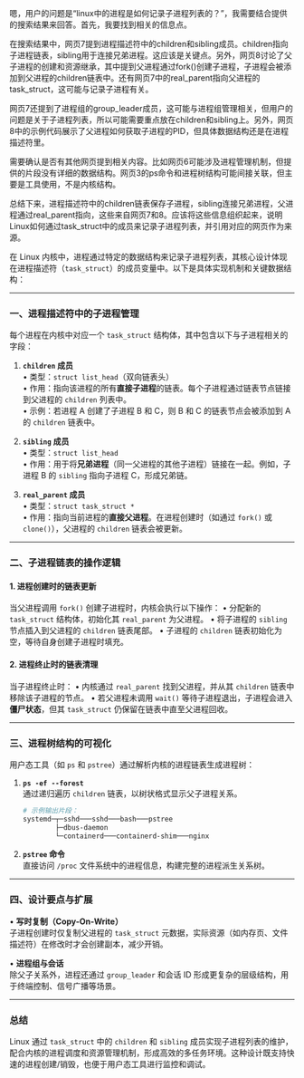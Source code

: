 嗯，用户的问题是“linux中的进程是如何记录子进程列表的？”，我需要结合提供的搜索结果来回答。首先，我要找到相关的信息点。

在搜索结果中，网页7提到进程描述符中的children和sibling成员。children指向子进程链表，sibling用于连接兄弟进程。这应该是关键点。另外，网页8讨论了父子进程的创建和资源继承，其中提到父进程通过fork()创建子进程，子进程会被添加到父进程的children链表中。还有网页7中的real_parent指向父进程的task_struct，这可能与记录子进程有关。

网页7还提到了进程组的group_leader成员，这可能与进程组管理相关，但用户的问题是关于子进程列表，所以可能需要重点放在children和sibling上。另外，网页8中的示例代码展示了父进程如何获取子进程的PID，但具体数据结构还是在进程描述符里。

需要确认是否有其他网页提到相关内容。比如网页6可能涉及进程管理机制，但提供的片段没有详细的数据结构。网页3的ps命令和进程树结构可能间接关联，但主要是工具使用，不是内核结构。

总结下来，进程描述符中的children链表保存子进程，sibling连接兄弟进程，父进程通过real_parent指向，这些来自网页7和8。应该将这些信息组织起来，说明Linux如何通过task_struct中的成员来记录子进程列表，并引用对应的网页作为来源。




在 Linux 内核中，进程通过特定的数据结构来记录子进程列表，其核心设计体现在进程描述符（`task_struct`）的成员变量中。以下是具体实现机制和关键数据结构：

---

### **一、进程描述符中的子进程管理**
每个进程在内核中对应一个 `task_struct` 结构体，其中包含以下与子进程相关的字段：
1. **`children` 成员**  
   • 类型：`struct list_head`（双向链表头）  
   • 作用：指向该进程的所有**直接子进程**的链表。每个子进程通过链表节点链接到父进程的 `children` 列表中。  
   • 示例：若进程 A 创建了子进程 B 和 C，则 B 和 C 的链表节点会被添加到 A 的 `children` 链表中。

2. **`sibling` 成员**  
   • 类型：`struct list_head`  
   • 作用：用于将**兄弟进程**（同一父进程的其他子进程）链接在一起。例如，子进程 B 的 `sibling` 指向子进程 C，形成兄弟链。

3. **`real_parent` 成员**  
   • 类型：`struct task_struct *`  
   • 作用：指向当前进程的**直接父进程**。在进程创建时（如通过 `fork()` 或 `clone()`），父进程的 `children` 链表会被更新。

---

### **二、子进程链表的操作逻辑**
#### **1. 进程创建时的链表更新**
当父进程调用 `fork()` 创建子进程时，内核会执行以下操作：
• 分配新的 `task_struct` 结构体，初始化其 `real_parent` 为父进程。
• 将子进程的 `sibling` 节点插入到父进程的 `children` 链表尾部。
• 子进程的 `children` 链表初始化为空，等待自身创建子进程时填充。

#### **2. 进程终止时的链表清理**
当子进程终止时：
• 内核通过 `real_parent` 找到父进程，并从其 `children` 链表中移除该子进程的节点。
• 若父进程未调用 `wait()` 等待子进程退出，子进程会进入**僵尸状态**，但其 `task_struct` 仍保留在链表中直至父进程回收。

---

### **三、进程树结构的可视化**
用户态工具（如 `ps` 和 `pstree`）通过解析内核的进程链表生成进程树：
1. **`ps -ef --forest`**  
   通过递归遍历 `children` 链表，以树状格式显示父子进程关系。
   ```bash
   # 示例输出片段：
   systemd─┬─sshd───sshd───bash───pstree
           ├─dbus-daemon
           └─containerd───containerd-shim───nginx
   ```

2. **`pstree` 命令**  
   直接访问 `/proc` 文件系统中的进程信息，构建完整的进程派生关系树。

---

### **四、设计要点与扩展**
• **写时复制（Copy-On-Write）**  
  子进程创建时仅复制父进程的 `task_struct` 元数据，实际资源（如内存页、文件描述符）在修改时才会创建副本，减少开销。
  
• **进程组与会话**  
  除父子关系外，进程还通过 `group_leader` 和会话 ID 形成更复杂的层级结构，用于终端控制、信号广播等场景。

---

### **总结**
Linux 通过 `task_struct` 中的 `children` 和 `sibling` 成员实现子进程列表的维护，配合内核的进程调度和资源管理机制，形成高效的多任务环境。这种设计既支持快速的进程创建/销毁，也便于用户态工具进行监控和调试。